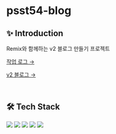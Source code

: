 # psst54-blog

## ✨ Introduction

Remix와 함께하는 v2 블로그 만들기 프로젝트

[작업 로그 →](https://blog.psst54.me/cse/C5D7DA7CD12E1905BFC319B2EE7809044C751F935A387E22C4393ACC42E48EA6)

[v2 블로그 →](https://blog.psst54.me/)

<br/>

## 🛠️ Tech Stack
<div>
  <img src="https://img.shields.io/badge/TypeScript-3178C6?style=for-the-badge&logo=typescript&logoColor=white"/>
  <img src="https://img.shields.io/badge/Remix-000000?style=for-the-badge&logo=remix&logoColor=white"/>
  <img src="https://img.shields.io/badge/Supabase-3FCF8E?style=for-the-badge&logo=supabase&logoColor=white"/>
  <img src="https://img.shields.io/badge/Cloudflare-F38020?style=for-the-badge&logo=cloudflare&logoColor=white"/>
  <img src="https://img.shields.io/badge/Figma-F24E1E?style=for-the-badge&logo=figma&logoColor=white"/>
</div>
